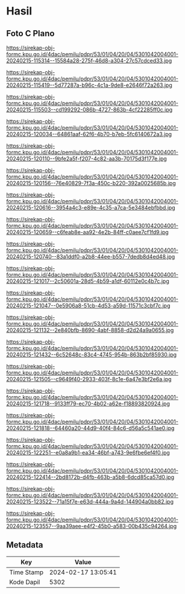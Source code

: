 # Hasil

## Foto C Plano

https://sirekap-obj-formc.kpu.go.id/4dac/pemilu/pdpr/53/01/04/20/04/5301042004001-20240215-115314--15584a28-275f-46d8-a304-27c57cdced33.jpg

https://sirekap-obj-formc.kpu.go.id/4dac/pemilu/pdpr/53/01/04/20/04/5301042004001-20240215-115419--5d77287a-b96c-4c1a-9de8-e2646f72a263.jpg

https://sirekap-obj-formc.kpu.go.id/4dac/pemilu/pdpr/53/01/04/20/04/5301042004001-20240215-115503--cd199292-086b-4727-863b-4cf22285ff0c.jpg

https://sirekap-obj-formc.kpu.go.id/4dac/pemilu/pdpr/53/01/04/20/04/5301042004001-20240215-120034--64861aaf-62f6-4b70-b7eb-5fc6140672a3.jpg

https://sirekap-obj-formc.kpu.go.id/4dac/pemilu/pdpr/53/01/04/20/04/5301042004001-20240215-120110--9bfe2a5f-f207-4c82-aa3b-70175d3f177e.jpg

https://sirekap-obj-formc.kpu.go.id/4dac/pemilu/pdpr/53/01/04/20/04/5301042004001-20240215-120156--76e40829-7f3a-450c-b220-392a0025685b.jpg

https://sirekap-obj-formc.kpu.go.id/4dac/pemilu/pdpr/53/01/04/20/04/5301042004001-20240215-120616--3954a4c3-e89e-4c35-a7ca-5e3484ebfbbd.jpg

https://sirekap-obj-formc.kpu.go.id/4dac/pemilu/pdpr/53/01/04/20/04/5301042004001-20240215-120659--c6feab8e-aa92-4e2b-84ff-c0aee7cf1fd9.jpg

https://sirekap-obj-formc.kpu.go.id/4dac/pemilu/pdpr/53/01/04/20/04/5301042004001-20240215-120740--83a1ddf0-a2b8-44ee-b557-7dedb8d4ed48.jpg

https://sirekap-obj-formc.kpu.go.id/4dac/pemilu/pdpr/53/01/04/20/04/5301042004001-20240215-121017--2c50601a-28d5-4b59-a1df-60112e0c4b7c.jpg

https://sirekap-obj-formc.kpu.go.id/4dac/pemilu/pdpr/53/01/04/20/04/5301042004001-20240215-121047--0e5906a8-51cb-4d53-a59d-11571c3cbf7c.jpg

https://sirekap-obj-formc.kpu.go.id/4dac/pemilu/pdpr/53/01/04/20/04/5301042004001-20240215-121132--2e840bfb-8690-4abf-8858-d2d24a9a0655.jpg

https://sirekap-obj-formc.kpu.go.id/4dac/pemilu/pdpr/53/01/04/20/04/5301042004001-20240215-121432--6c52648c-83c4-4745-954b-863b2bf85930.jpg

https://sirekap-obj-formc.kpu.go.id/4dac/pemilu/pdpr/53/01/04/20/04/5301042004001-20240215-121505--c9649f40-2933-403f-8c1e-6a47e3bf2e6a.jpg

https://sirekap-obj-formc.kpu.go.id/4dac/pemilu/pdpr/53/01/04/20/04/5301042004001-20240215-121718--9133ff79-ec70-4b02-a62e-f18893820924.jpg

https://sirekap-obj-formc.kpu.go.id/4dac/pemilu/pdpr/53/01/04/20/04/5301042004001-20240215-121818--64460a20-44d9-40f4-84c6-d56a5c541ae0.jpg

https://sirekap-obj-formc.kpu.go.id/4dac/pemilu/pdpr/53/01/04/20/04/5301042004001-20240215-122251--e0a8a9b1-ea34-46bf-a743-9e6fbe6ef4f0.jpg

https://sirekap-obj-formc.kpu.go.id/4dac/pemilu/pdpr/53/01/04/20/04/5301042004001-20240215-122414--2bd8172b-d4fb-463b-a5b8-6dcd85ca57d0.jpg

https://sirekap-obj-formc.kpu.go.id/4dac/pemilu/pdpr/53/01/04/20/04/5301042004001-20240215-123522--71a15f7e-e63d-444a-9a4d-144904a0bb82.jpg

https://sirekap-obj-formc.kpu.go.id/4dac/pemilu/pdpr/53/01/04/20/04/5301042004001-20240215-123557--9aa39aee-e4f2-45b0-a583-00b435c94264.jpg


## Metadata

| Key        | Value               |
| ---------- | ------------------- |
| Time Stamp | 2024-02-17 13:05:41 |
| Kode Dapil | 5302                |



